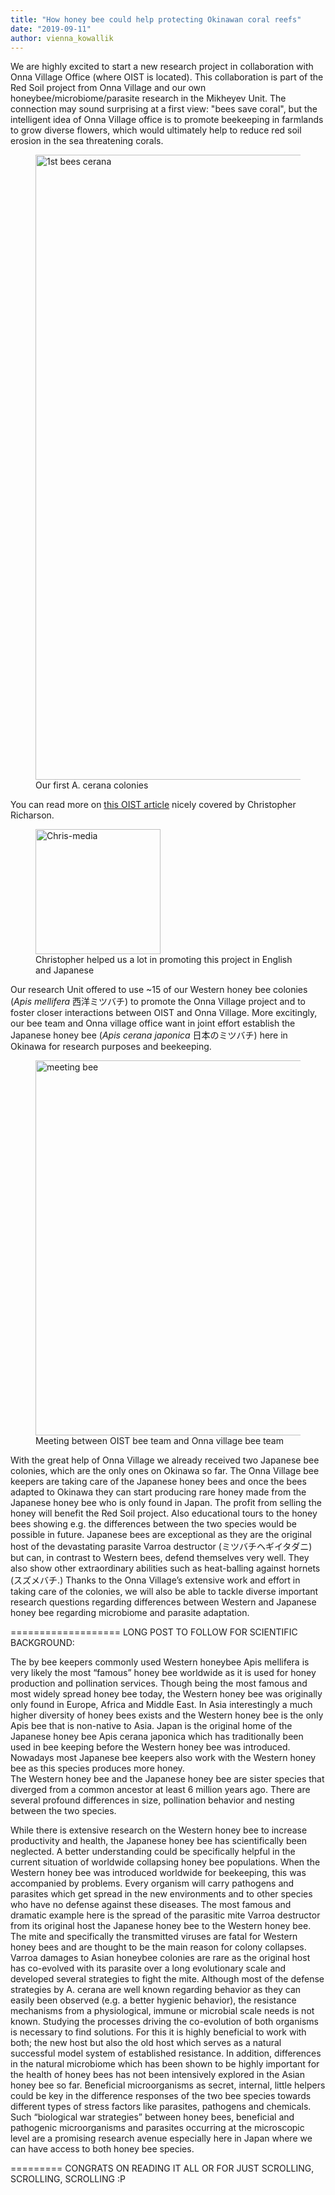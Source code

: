 ```yaml
---
title: "How honey bee could help protecting Okinawan coral reefs"
date: "2019-09-11"
author: vienna_kowallik
---
```


We are highly excited to start a new research project in collaboration with Onna Village Office (where OIST is located). This collaboration is part of the Red Soil project from Onna Village and our own honeybee/microbiome/parasite research in the Mikheyev Unit. The connection may sound surprising at a first view: "bees save coral", but the intelligent idea of Onna Village office is to promote beekeeping in farmlands to grow diverse flowers, which would ultimately help to reduce red soil erosion in the sea threatening corals. 

<figure>
    <a href="Bee team"><img src="{{ site.url }}{{ site.baseurl }}/images/banner-bee-collab.jpg" alt="1st bees cerana" width="1000"></a>
    <figcaption>Our first A. cerana colonies</figcaption>
</figure>

You can read more on [this OIST article](https://www.oist.jp/news-center/news/2019/9/6/honeybees-help-save-okinawan-coral) nicely covered by Christopher Richarson.

<figure>
    <a href="Chris"><img src="{{ site.url }}{{ site.baseurl }}/images/Chris-media.jpg" alt="Chris-media" width="200"></a>
    <figcaption>Christopher helped us a lot in promoting this project in English and Japanese </figcaption>
</figure>



Our research Unit offered to use ~15 of our Western honey bee colonies (*Apis mellifera* 西洋ミツバチ) to promote the Onna Village project and to foster closer interactions between OIST and Onna Village. More excitingly, our bee team and Onna village office want in joint effort establish the Japanese honey bee (*Apis cerana japonica* 日本のミツバチ) here in Okinawa for research purposes and beekeeping. 

<figure>
    <a href="Bee team meeting"><img src="{{ site.url }}{{ site.baseurl }}/images/meeting.jpg" alt="meeting bee" width="600"></a>
    <figcaption>Meeting between OIST bee team and Onna village bee team </figcaption>
</figure>

With the great help of Onna Village we already received two Japanese bee colonies, which are the only ones on Okinawa so far. The Onna Village bee keepers are taking care of the Japanese honey bees and once the bees adapted to Okinawa they can start producing rare honey made from the Japanese honey bee who is only found in Japan. The profit from selling the honey will benefit the Red Soil project. Also educational tours to the honey bees showing e.g. the differences between the two species would be possible in future. Japanese bees are exceptional as they are the original host of the devastating parasite Varroa destructor (ミツバチヘギイタダニ) but can, in contrast to Western bees, defend themselves very well. They also show other extraordinary abilities such as heat-balling against hornets (スズメバチ.) Thanks to the Onna Village’s extensive work and effort in taking care of the colonies, we will also be able to tackle diverse important research questions regarding differences between Western and Japanese honey bee regarding microbiome and parasite adaptation.





===================
LONG POST TO FOLLOW FOR SCIENTIFIC BACKGROUND:

The by bee keepers commonly used Western honeybee Apis mellifera is very likely the most “famous” honey bee worldwide as it is used for honey production and pollination services. Though being the most famous and most widely spread honey bee today, the Western honey bee was originally only found in Europe, Africa and Middle East. In Asia interestingly a much higher diversity of honey bees exists and the Western honey bee is the only Apis bee that is non-native to Asia. Japan is the original home of the Japanese honey bee Apis cerana japonica which has traditionally been used in bee keeping before the Western honey bee was introduced. Nowadays most Japanese bee keepers also work with the Western honey bee as this species produces more honey.  
The Western honey bee and the Japanese honey bee are sister species that diverged from a common ancestor at least 6 million years ago. There are several profound differences in size, pollination behavior and nesting between the two species. 

While there is extensive research on the Western honey bee to increase productivity and health, the Japanese honey bee has scientifically been neglected. 
A better understanding could be specifically helpful in the current situation of worldwide collapsing honey bee populations.
When the Western honey bee was introduced worldwide for beekeeping, this was accompanied by problems. Every organism will carry pathogens and parasites which get spread in the new environments and to other species who have no defense against these diseases. The most famous and dramatic example here is the spread of the parasitic mite Varroa destructor from its original host the Japanese honey bee to the Western honey bee. The mite and specifically the transmitted viruses are fatal for Western honey bees and are thought to be the main reason for colony collapses. Varroa damages to Asian honeybee colonies are rare as the original host has co-evolved with its parasite over a long evolutionary scale and developed several strategies to fight the mite. Although most of the defense strategies by A. cerana are well known regarding behavior as they can easily been observed (e.g. a better hygienic behavior), the resistance mechanisms from a physiological, immune or microbial scale needs is not known. Studying the processes driving the co-evolution of both organisms is necessary to find solutions. For this it is highly beneficial to work with both; the new host but also the old host which serves as a natural successful model system of established resistance. In addition, differences in the natural microbiome which has been shown to be highly important for the health of honey bees has not been intensively explored in the Asian honey bee so far. Beneficial microorganisms as secret, internal, little helpers could be key in the difference responses of the two bee species towards different types of stress factors like parasites, pathogens and chemicals. 
Such “biological war strategies” between honey bees, beneficial and pathogenic microorganisms and parasites occurring at the microscopic level are a promising research avenue especially here in Japan where we can have access to both honey bee species. 

========= 
CONGRATS ON READING IT ALL OR FOR JUST SCROLLING, SCROLLING, SCROLLING :P
